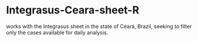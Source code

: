 # Integrasus-Ceara-sheet-R
works with the Integrasus sheet in the state of Ceará, Brazil, seeking to filter only the cases available for daily analysis.
